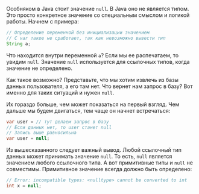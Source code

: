 Особняком в Java стоит значение `null`. В Java оно не является типом. Это просто конкретное значение со специальным смыслом и логикой работы. Начнем с примера:

```java
// Определение переменной без инициализации значением
// С var такое не сработает, так как невозможно вывести тип
String a;
```

Что находится внутри переменной `a`? Если мы ее распечатаем, то увидим `null`. Значение `null` используется для ссылочных типов, когда значение не определено.

Как такое возможно? Представьте, что мы хотим извлечь из базы данных пользователя, а его там нет. Что вернет нам запрос в базу? Вот именно для таких ситуаций и нужен `null`.

Их гораздо больше, чем может показаться на первый взгляд. Чем дальше мы будем двигаться, тем чаще он начнет встречаться:

```java
var user = // тут делаем запрос в базу
// Если данных нет, то user станет null
// Запись выше равносильна
var user = null;
```

Из вышесказанного следует важный вывод. Любой ссылочный тип данных может принимать значение `null`. То есть, `null` является значением любого ссылочного типа. А вот примитивные типы и `null` не совместимы. Примитивное значение всегда должно быть определено:

```java
// Error: incompatible types: <nulltype> cannot be converted to int
int x = null;
```
